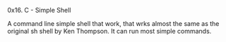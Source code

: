0x16. C - Simple Shell

A command line simple shell that work, that wrks almost the same as the original sh shell by Ken Thompson. It can run most simple commands.
